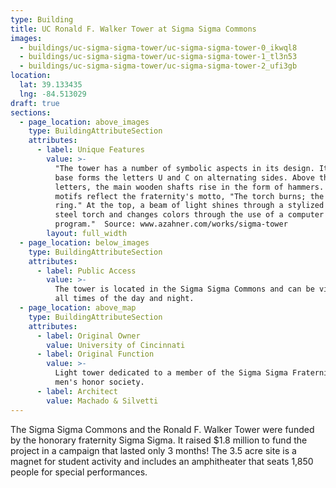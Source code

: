 ```yaml
---
type: Building
title: UC Ronald F. Walker Tower at Sigma Sigma Commons
images:
  - buildings/uc-sigma-sigma-tower/uc-sigma-sigma-tower-0_ikwql8
  - buildings/uc-sigma-sigma-tower/uc-sigma-sigma-tower-1_tl3n53
  - buildings/uc-sigma-sigma-tower/uc-sigma-sigma-tower-2_ufi3gb
location:
  lat: 39.133435
  lng: -84.513029
draft: true
sections:
  - page_location: above_images
    type: BuildingAttributeSection
    attributes:
      - label: Unique Features
        value: >-
          "The tower has a number of symbolic aspects in its design. Its square
          base forms the letters U and C on alternating sides. Above these
          letters, the main wooden shafts rise in the form of hammers. These
          motifs reflect the fraternity's motto, "The torch burns; the hammers
          ring." At the top, a beam of light shines through a stylized stainless
          steel torch and changes colors through the use of a computer
          program."  Source: www.azahner.com/works/sigma-tower
        layout: full_width
  - page_location: below_images
    type: BuildingAttributeSection
    attributes:
      - label: Public Access
        value: >-
          The tower is located in the Sigma Sigma Commons and can be viewed at
          all times of the day and night.
  - page_location: above_map
    type: BuildingAttributeSection
    attributes:
      - label: Original Owner
        value: University of Cincinnati
      - label: Original Function
        value: >-
          Light tower dedicated to a member of the Sigma Sigma Fraternity, a
          men's honor society.
      - label: Architect
        value: Machado & Silvetti
---
```


The Sigma Sigma Commons and the Ronald F. Walker Tower were funded by the honorary fraternity Sigma Sigma. It raised $1.8 million to fund the project in a campaign that lasted only 3 months! The 3.5 acre site is a magnet for student activity and includes an amphitheater that seats 1,850 people for special performances.
